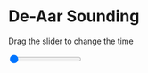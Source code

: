<h1>De-Aar Sounding</h1>
<p>Drag the slider to change the time</p>

<div class="slidecontainer">
<input oninput='setImage(this)' class="slider" type="range" min="0" max="6" value="0" step="1" />
<img id='img'/>
</div>

<script>
var img = document.getElementById('img');
var img_array = ['/assets/images/skwt/skd_dea_wrfout_d01_2020-04-22_12:00:00.png',
'/assets/images/skwt/skd_dea_wrfout_d01_2020-04-22_18:00:00.png',
'/assets/images/skwt/skd_dea_wrfout_d01_2020-04-23_00:00:00.png',
'/assets/images/skwt/skd_dea_wrfout_d01_2020-04-23_06:00:00.png',
'/assets/images/skwt/skd_dea_wrfout_d01_2020-04-23_12:00:00.png',
'/assets/images/skwt/skd_dea_wrfout_d01_2020-04-23_18:00:00.png',];
function setImage(obj)
{
        var value = obj.value;
        img.src = img_array[value];

}
</script>
